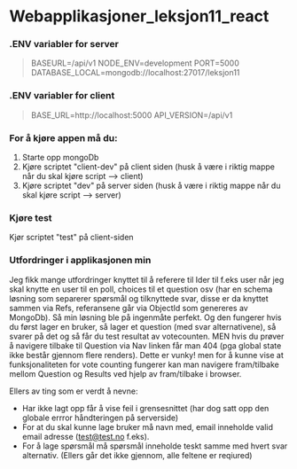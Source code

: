 # Webapplikasjoner_leksjon11_react

### .ENV variabler for server
> BASEURL=/api/v1
NODE_ENV=development
PORT=5000
DATABASE_LOCAL=mongodb://localhost:27017/leksjon11

### .ENV variabler for client
> BASE_URL=http://localhost:5000
API_VERSION=/api/v1

### For å kjøre appen må du:
1. Starte opp mongoDb
2. Kjøre scriptet "client-dev" på client siden (husk å være i riktig mappe når du skal kjøre script --> client)
3. Kjøre scriptet "dev" på server siden (husk å være i riktig mappe når du skal kjøre script --> server)

### Kjøre test
 Kjør scriptet "test" på client-siden
 

### Utfordringer i applikasjonen min
 Jeg fikk mange utfordringer knyttet til å referere til Ider til f.eks user når jeg skal knytte en user til en poll, choices
til et question osv (har en schema løsning som separerer spørsmål og tilknyttede svar, disse er da knyttet sammen via Refs, referansene går via ObjectId som genereres av MongoDb). Så min løsning ble på ingenmåte perfekt. Og den fungerer hvis du først lager en bruker, så lager et question (med svar alternativene), så svarer på det og så får du test resultat av votecounten. MEN hvis du prøver å navigere tilbake til Question via Nav linken får man 404 (pga global state ikke består gjennom flere renders). Dette er vunky! men for å kunne vise at funksjonaliteten for vote counting fungerer kan man navigere fram/tilbake mellom Question og Results ved hjelp av fram/tilbake i browser.
 
 Ellers av ting som er verdt å nevne:
 - Har ikke lagt opp får å vise feil i grensesnittet (har dog satt opp den globale errror håndteringen på serverside)
 - For at du skal kunne lage bruker må navn med, email inneholde valid email adresse (test@test.no f.eks).
 - For å lage spørsmål må spørsmål inneholde teskt samme med hvert svar alternativ. (Ellers går det ikke gjennom, alle feltene er reqiured)
   

